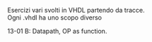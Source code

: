 Esercizi vari svolti in VHDL partendo da tracce.
<br>
Ogni .vhdl ha uno scopo diverso

13-01 B: Datapath, OP as function.
